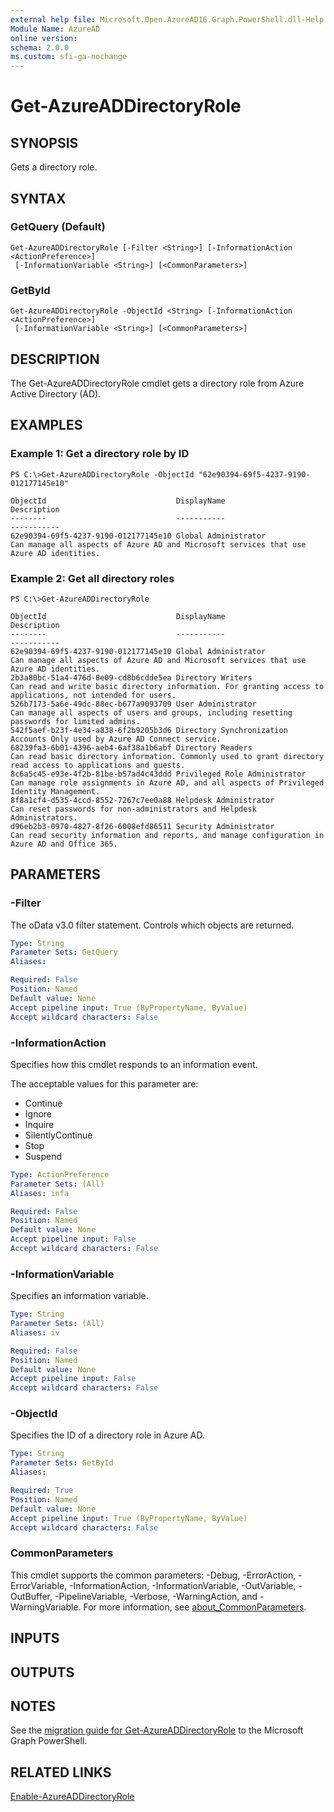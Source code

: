 ```yaml
---
external help file: Microsoft.Open.AzureAD16.Graph.PowerShell.dll-Help.xml
Module Name: AzureAD
online version:
schema: 2.0.0
ms.custom: sfi-ga-nochange
---
```


# Get-AzureADDirectoryRole

## SYNOPSIS
Gets a directory role.

## SYNTAX

### GetQuery (Default)
```
Get-AzureADDirectoryRole [-Filter <String>] [-InformationAction <ActionPreference>]
 [-InformationVariable <String>] [<CommonParameters>]
```

### GetById
```
Get-AzureADDirectoryRole -ObjectId <String> [-InformationAction <ActionPreference>]
 [-InformationVariable <String>] [<CommonParameters>]
```

## DESCRIPTION
The Get-AzureADDirectoryRole cmdlet gets a directory role from Azure Active Directory (AD).

## EXAMPLES

### Example 1: Get a directory role by ID
```
PS C:\>Get-AzureADDirectoryRole -ObjectId "62e90394-69f5-4237-9190-012177145e10"

ObjectId                             DisplayName                        Description
--------                             -----------                        -----------
62e90394-69f5-4237-9190-012177145e10 Global Administrator              Can manage all aspects of Azure AD and Microsoft services that use Azure AD identities.
```

### Example 2: Get all directory roles
```
PS C:\>Get-AzureADDirectoryRole

ObjectId                             DisplayName                        Description
--------                             -----------                        -----------
62e90394-69f5-4237-9190-012177145e10 Global Administrator               Can manage all aspects of Azure AD and Microsoft services that use Azure AD identities.
2b3a80bc-51a4-476d-8e09-cd8b6cdde5ea Directory Writers                  Can read and write basic directory information. For granting access to applications, not intended for users.
526b7173-5a6e-49dc-88ec-b677a9093709 User Administrator                 Can manage all aspects of users and groups, including resetting passwords for limited admins.
542f5aef-b23f-4e34-a838-6f2b9205b3d6 Directory Synchronization Accounts Only used by Azure AD Connect service.
68239fa3-6b01-4396-aeb4-6af38a1b6abf Directory Readers                  Can read basic directory information. Commonly used to grant directory read access to applications and guests.
8c6a5c45-e93e-4f2b-81be-b57ad4c43ddd Privileged Role Administrator      Can manage role assignments in Azure AD, and all aspects of Privileged Identity Management.
8f8a1cf4-d535-4ccd-8552-7267c7ee0a88 Helpdesk Administrator             Can reset passwords for non-administrators and Helpdesk Administrators.
d96eb2b3-0970-4827-8f26-6008efd86511 Security Administrator             Can read security information and reports, and manage configuration in Azure AD and Office 365.
```

## PARAMETERS

### -Filter
The oData v3.0 filter statement. 
Controls which objects are returned.

```yaml
Type: String
Parameter Sets: GetQuery
Aliases:

Required: False
Position: Named
Default value: None
Accept pipeline input: True (ByPropertyName, ByValue)
Accept wildcard characters: False
```

### -InformationAction
Specifies how this cmdlet responds to an information event.

The acceptable values for this parameter are:

- Continue
- Ignore
- Inquire
- SilentlyContinue
- Stop
- Suspend

```yaml
Type: ActionPreference
Parameter Sets: (All)
Aliases: infa

Required: False
Position: Named
Default value: None
Accept pipeline input: False
Accept wildcard characters: False
```

### -InformationVariable
Specifies an information variable.

```yaml
Type: String
Parameter Sets: (All)
Aliases: iv

Required: False
Position: Named
Default value: None
Accept pipeline input: False
Accept wildcard characters: False
```

### -ObjectId
Specifies the ID of a directory role in Azure AD.

```yaml
Type: String
Parameter Sets: GetById
Aliases:

Required: True
Position: Named
Default value: None
Accept pipeline input: True (ByPropertyName, ByValue)
Accept wildcard characters: False
```

### CommonParameters
This cmdlet supports the common parameters: -Debug, -ErrorAction, -ErrorVariable, -InformationAction, -InformationVariable, -OutVariable, -OutBuffer, -PipelineVariable, -Verbose, -WarningAction, and -WarningVariable. For more information, see [about_CommonParameters](http://go.microsoft.com/fwlink/?LinkID=113216).

## INPUTS

## OUTPUTS

## NOTES

See the [migration guide for Get-AzureADDirectoryRole](./migrate/Get-AzureADDirectoryRole.md) to the Microsoft Graph PowerShell.

## RELATED LINKS

[Enable-AzureADDirectoryRole](Enable-AzureADDirectoryRole.md)
